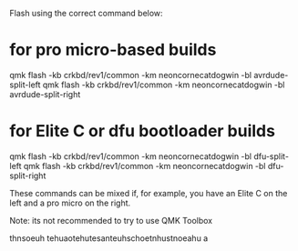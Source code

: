 Flash using the correct command below:

# for pro micro-based builds
qmk flash -kb crkbd/rev1/common -km neoncornecatdogwin -bl avrdude-split-left
qmk flash -kb crkbd/rev1/common -km neoncornecatdogwin -bl avrdude-split-right

# for Elite C or dfu bootloader builds
qmk flash -kb crkbd/rev1/common -km neoncornecatdogwin -bl dfu-split-left
qmk flash -kb crkbd/rev1/common -km neoncornecatdogwin -bl dfu-split-right

These commands can be mixed if, for example, you have an Elite C on the left and a pro micro on the right.

Note: its not recommended to try to use QMK Toolbox  

thnsoeuh             tehuaotehutesanteuhschoetnhustnoeahu
a